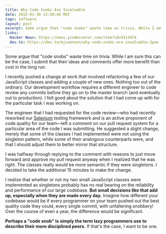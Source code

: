 ```yaml
---
title: Why Code Snobs Are Invaluable
date: 2015-01-30 13:50:44 MST
tags: software
layout: post
excerpt: Some argue that "code snobs" waste time on trivia. While I am sure this can be the case, I submit that their ideas and comments offer more benefit than cost in the long run.
links:
  Hacker News: https://news.ycombinator.com/item?id=9113474
  dev.to: https://dev.to/mjswensen/why-code-snobs-are-invaluable-2pee
---
```


Some argue that "code snobs" waste time on trivia. While I am sure this can be the case, I submit that their ideas and comments offer more benefit than cost in the long run.

I recently pushed a change at work that involved refactoring a few of our JavaScript classes and adding a couple of new ones. Nothing too out of the ordinary. Our development workflow requires a different engineer to code review any commits before they go on to the master branch (and eventually out to production). I felt good about the solution that I had come up with for the particular task I was working on.

The engineer that I had requested for the code review—who had recently reworked our [Selenium](http://www.seleniumhq.org/) testing framework and is an active proponent of code quality for our team—left a comment on our pull request system for a particular area of the code I was submitting. He suggested a slight change, merely that some of the classes I had implemented were not using the singleton pattern, while some of their analogous counterparts were, and that I should adjust them to better mirror that structure.

I was halfway through replying to the comment with reasons to just move forward and approve my pull request anyway when I realized that he was right. The classes really *would* be more semantic if they were singletons. I decided to take the additional 15 minutes to make the change.

I realize that whether or not my two small JavaScript classes were implemented as singletons probably has no real bearing on the reliability and performance of our large codebase. **But small decisions like that add up, especially when they are made every day.** Imagine how different your codebase would be if every programmer on your team pushed out the best quality code they could, every single commit, with unfaltering snobbery! Over the course of even a year, the difference would be significant.

**Perhaps a "code snob" is simply the term lazy programmers use to describe their more disciplined peers.** If that's the case, I want to be one.

